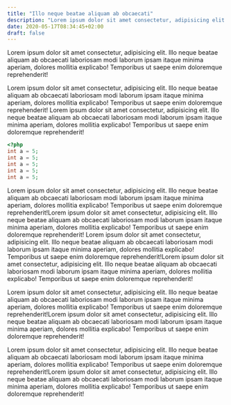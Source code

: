 ```yaml
---
title: "Illo neque beatae aliquam ab obcaecati"
description: "Lorem ipsum dolor sit amet consectetur, adipisicing elit. Illo neque beatae aliquam ab obcaecati laboriosam modi laborum ipsam itaque minima aperiam, dolores mollitia explicabo! Temporibus ut saepe enim doloremque reprehenderit!"
date: 2020-05-17T08:34:45+02:00
draft: false
---
```


Lorem ipsum dolor sit amet consectetur, adipisicing elit. Illo neque beatae aliquam ab obcaecati laboriosam modi laborum ipsam itaque minima aperiam, dolores mollitia explicabo! Temporibus ut saepe enim doloremque reprehenderit!

Lorem ipsum dolor sit amet consectetur, adipisicing elit. Illo neque beatae aliquam ab obcaecati laboriosam modi laborum ipsam itaque minima aperiam, dolores mollitia explicabo! Temporibus ut saepe enim doloremque reprehenderit!
Lorem ipsum dolor sit amet consectetur, adipisicing elit. Illo neque beatae aliquam ab obcaecati laboriosam modi laborum ipsam itaque minima aperiam, dolores mollitia explicabo! Temporibus ut saepe enim doloremque reprehenderit!

```php
<?php
int a = 5;
int a = 5;
int a = 5;
int a = 5;
int a = 5;
```

Lorem ipsum dolor sit amet consectetur, adipisicing elit. Illo neque beatae aliquam ab obcaecati laboriosam modi laborum ipsam itaque minima aperiam, dolores mollitia explicabo! Temporibus ut saepe enim doloremque reprehenderit!Lorem ipsum dolor sit amet consectetur, adipisicing elit. Illo neque beatae aliquam ab obcaecati laboriosam modi laborum ipsam itaque minima aperiam, dolores mollitia explicabo! Temporibus ut saepe enim doloremque reprehenderit!
Lorem ipsum dolor sit amet consectetur, adipisicing elit. Illo neque beatae aliquam ab obcaecati laboriosam modi laborum ipsam itaque minima aperiam, dolores mollitia explicabo! Temporibus ut saepe enim doloremque reprehenderit!Lorem ipsum dolor sit amet consectetur, adipisicing elit. Illo neque beatae aliquam ab obcaecati laboriosam modi laborum ipsam itaque minima aperiam, dolores mollitia explicabo! Temporibus ut saepe enim doloremque reprehenderit!

Lorem ipsum dolor sit amet consectetur, adipisicing elit. Illo neque beatae aliquam ab obcaecati laboriosam modi laborum ipsam itaque minima aperiam, dolores mollitia explicabo! Temporibus ut saepe enim doloremque reprehenderit!Lorem ipsum dolor sit amet consectetur, adipisicing elit. Illo neque beatae aliquam ab obcaecati laboriosam modi laborum ipsam itaque minima aperiam, dolores mollitia explicabo! Temporibus ut saepe enim doloremque reprehenderit!

Lorem ipsum dolor sit amet consectetur, adipisicing elit. Illo neque beatae aliquam ab obcaecati laboriosam modi laborum ipsam itaque minima aperiam, dolores mollitia explicabo! Temporibus ut saepe enim doloremque reprehenderit!Lorem ipsum dolor sit amet consectetur, adipisicing elit. Illo neque beatae aliquam ab obcaecati laboriosam modi laborum ipsam itaque minima aperiam, dolores mollitia explicabo! Temporibus ut saepe enim doloremque reprehenderit!
